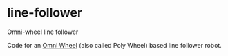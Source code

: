 # line-follower
Omni-wheel line follower

Code for an [Omni Wheel](https://en.wikipedia.org/wiki/Omni_wheel) (also called Poly Wheel) based line follower robot.
